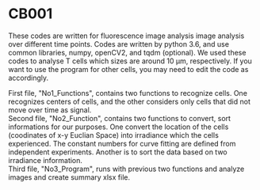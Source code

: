 # CB001
These codes are written for fluorescence image analysis image analysis over different time points.
Codes are written by python 3.6, and use common libraries, numpy, openCV2, and tqdm (optional).
We used these codes to analyse T cells which sizes are around 10 µm, respectively. If you want to use the program for other cells, you may need to edit the code as accordingly.

First file, "No1_Functions", contains two functions to recognize cells. One recognizes centers of cells, and the other considers only cells that did not move over time as signal.  
Second file, "No2_Function", contains two functions to convert, sort informations for our purposes. One convert the location of the cells (coodinates of x-y Euclian Space) into irradiance which the cells experienced. The constant numbers for curve fitting are defined from independent experiments. Another is to sort the data based on two irradiance information.  
Third file, "No3_Program", runs with previous two functions and analyze images and create summary xlsx file.  

